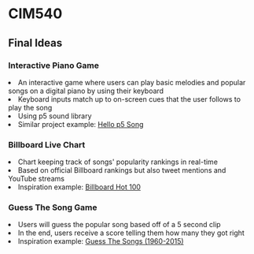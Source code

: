 # CIM540

## Final Ideas

<h3><b>Interactive Piano Game</b></h3>
<li>An interactive game where users can play basic melodies and popular songs on a digital piano by using their keyboard</li>
<li>Keyboard inputs match up to on-screen cues that the user follows to play the song</li>
<li>Using p5 sound library</li>
<li>Similar project example: <a href="https://p5js.org/examples/hello-p5-song.html">Hello p5 Song</a></li>

<h3><b>Billboard Live Chart</b></h3>
<li>Chart keeping track of songs' popularity rankings in real-time</li>
<li>Based on official Billboard rankings but also tweet mentions and YouTube streams</li>
<li>Inspiration example: <a href="https://www.billboard.com/charts/hot-100">Billboard Hot 100</a></li>

<h3><b>Guess The Song Game</b></h3>
<li>Users will guess the popular song based off of a 5 second clip</li>
<li>In the end, users receive a score telling them how many they got right</li>
<li>Inspiration example: <a href="https://www.sporcle.com/games/JasonVoorhees/guess-the-songs-1960-2015">Guess The Songs (1960-2015)</a></li>
